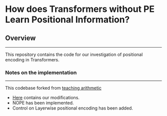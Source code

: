 # How does Transformers without PE Learn Positional Information?

## Overview
---
This repository contains the code for our investigation of positional encoding in Transformers.

### Notes on the implementation 
---
This codebase forked from [teaching arithmetic](https://github.com/lee-ny/teaching_arithmetic)
- [Here](teaching_arithmetic_pe/pe_info) contains our modifications.
- NOPE has been implemented.
- Control on Layerwise positional encoding has been added.